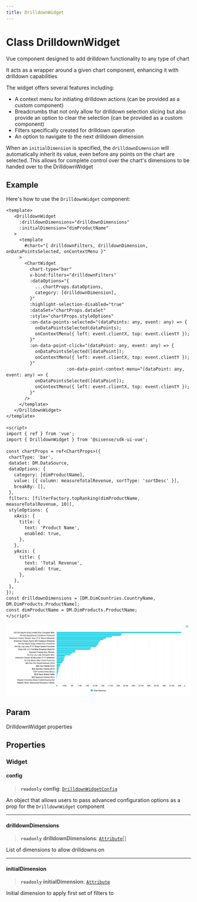 ```yaml
---
title: DrilldownWidget
---
```


# Class DrilldownWidget

Vue component designed to add drilldown functionality to any type of chart

It acts as a wrapper around a given chart component, enhancing it with drilldown capabilities

The widget offers several features including:
- A context menu for initiating drilldown actions (can be provided as a custom component)
- Breadcrumbs that not only allow for drilldown selection slicing but also
provide an option to clear the selection (can be provided as a custom component)
- Filters specifically created for drilldown operation
- An option to navigate to the next drilldown dimension

When an `initialDimension` is specified, the `drilldownDimension` will automatically inherit its value,
even before any points on the chart are selected.
This allows for complete control over the chart's dimensions to be handed over to the DrilldownWidget

## Example

Here's how to use the `DrilldownWidget` component:
```vue
<template>
   <DrilldownWidget
     :drilldownDimensions="drilldownDimensions"
     :initialDimension="dimProductName"
   >
     <template
       #chart="{ drilldownFilters, drilldownDimension, onDataPointsSelected, onContextMenu }"
     >
       <ChartWidget
         chart-type="bar"
         v-bind:filters="drilldownFilters"
         :dataOptions="{
           ...chartProps.dataOptions,
           category: [drilldownDimension],
         }"
         :highlight-selection-disabled="true"
         :dataSet="chartProps.dataSet"
         :style="chartProps.styleOptions"
         :on-data-points-selected="(dataPoints: any, event: any) => {
           onDataPointsSelected(dataPoints);
           onContextMenu({ left: event.clientX, top: event.clientY });
         }"
         :on-data-point-click="(dataPoint: any, event: any) => {
           onDataPointsSelected([dataPoint]);
           onContextMenu({ left: event.clientX, top: event.clientY });
         }"
                       :on-data-point-context-menu="(dataPoint: any, event: any) => {
           onDataPointsSelected([dataPoint]);
           onContextMenu({ left: event.clientX, top: event.clientY });
         }"
       />
     </template>
   </DrilldownWidget>
</template>

<script>
import { ref } from 'vue';
import { DrilldownWidget } from '@sisense/sdk-ui-vue';

const chartProps = ref<ChartProps>({
 chartType: 'bar',
 dataSet: DM.DataSource,
 dataOptions: {
   category: [dimProductName],
   value: [{ column: measureTotalRevenue, sortType: 'sortDesc' }],
   breakBy: [],
 },
 filters: [filterFactory.topRanking(dimProductName, measureTotalRevenue, 10)],
 styleOptions: {
   xAxis: {
     title: {
       text: 'Product Name',
       enabled: true,
     },
   },
   yAxis: {
     title: {
       text: 'Total Revenue',
       enabled: true,
     },
   },
 },
});
const drilldownDimensions = [DM.DimCountries.CountryName, DM.DimProducts.ProductName];
const dimProductName = DM.DimProducts.ProductName;
</script>
```
<img src="../../../img/vue-drilldown-widget-example.png" width="800px" />

## Param

DrilldownWidget properties

## Properties

### Widget

#### config

> **`readonly`** **config**: [`DrilldownWidgetConfig`](../type-aliases/type-alias.DrilldownWidgetConfig.md)

An object that allows users to pass advanced configuration options as a prop for the `DrilldownWidget` component

***

#### drilldownDimensions

> **`readonly`** **drilldownDimensions**: [`Attribute`](../../sdk-data/interfaces/interface.Attribute.md)[]

List of dimensions to allow drilldowns on

***

#### initialDimension

> **`readonly`** **initialDimension**: [`Attribute`](../../sdk-data/interfaces/interface.Attribute.md)

Initial dimension to apply first set of filters to
